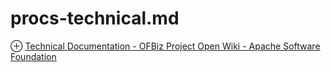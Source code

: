 # procs-technical.md
⊕ [Technical Documentation - OFBiz Project Open Wiki - Apache Software Foundation](https://cwiki.apache.org/confluence/display/OFBIZ/Technical+Documentation)
